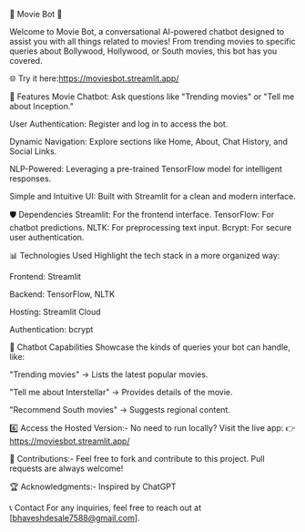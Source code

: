 🎥 Movie Bot 🤖

Welcome to Movie Bot, a conversational AI-powered chatbot designed to assist you with all things related to movies! From trending movies to specific queries about Bollywood, Hollywood, or South movies, this bot has you covered.

🌐 Try it here:https://moviesbot.streamlit.app/

🚀 Features
Movie Chatbot: Ask questions like "Trending movies" or "Tell me about Inception."

User Authentication: Register and log in to access the bot.

Dynamic Navigation: Explore sections like Home, About, Chat History, and Social Links.

NLP-Powered: Leveraging a pre-trained TensorFlow model for intelligent responses.

Simple and Intuitive UI: Built with Streamlit for a clean and modern interface.

🛡️ Dependencies
Streamlit: For the frontend interface.
TensorFlow: For chatbot predictions.
NLTK: For preprocessing text input.
Bcrypt: For secure user authentication.

📊 Technologies Used
Highlight the tech stack in a more organized way:

Frontend: Streamlit

Backend: TensorFlow, NLTK

Hosting: Streamlit Cloud

Authentication: bcrypt

🤖 Chatbot Capabilities
Showcase the kinds of queries your bot can handle, like:

"Trending movies" → Lists the latest popular movies.

"Tell me about Interstellar" → Provides details of the movie.

"Recommend South movies" → Suggests regional content.

6️⃣ Access the Hosted Version:-
No need to run locally? Visit the live app:
👉 https://moviesbot.streamlit.app/

🤝 Contributions:-
Feel free to fork and contribute to this project. Pull requests are always welcome!

🏆 Acknowledgments:-
Inspired by ChatGPT

📞 Contact
For any inquiries, feel free to reach out at [bhaveshdesale7588@gmail.com].
